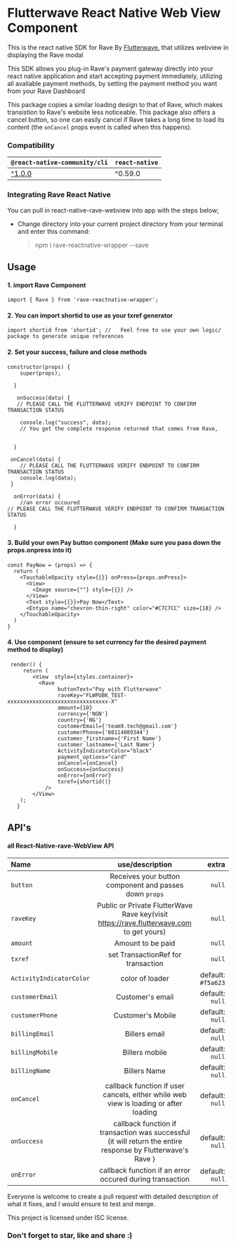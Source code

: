 # Flutterwave React Native Web View Component

This is the react native SDK for Rave By [Flutterwave.](https://rave.flutterwave.com) that utilizes webview in displaying the Rave modal

This SDK allows you plug-in Rave's payment gateway directly into your react native application and start accepting payment immediately, utilizing all avaliable payment methods, by setting the payment method you want from your Rave Dashboard

This package copies a similar loading design to that of Rave, which makes transistion to Rave's website less noticeable. This package also offers a cancel button, so one can easily cancel if Rave takes a long time to load its content (the `onCancel` props event is called when this happens).

### Compatibility

| `@react-native-community/cli`                                    | `react-native` |
| ---------------------------------------------------------------- | -------------- |
| [^1.0.0](https://github.com/react-native-community/cli/tree/1.x) | ^0.59.0        |

### Integrating Rave React Native

You can pull in react-native-rave-webview into app with the steps below;

-   Change directory into your current project directory from your terminal and enter this command:

    > npm i rave-reactnative-wrapper --save

## Usage

#### 1. import Rave Component

    import { Rave } from 'rave-reactnative-wrapper';

#### 2. You can import shortid to use as your txref generator

    import shortid from 'shortid'; //   Feel free to use your own logic/ package to generate unique references

#### 2. Set your success, failure and close methods

    constructor(props) {
        super(props);

      }

       onSuccess(data) {
       // PLEASE CALL THE FLUTTERWAVE VERIFY ENDPOINT TO CONFIRM TRANSACTION STATUS

        console.log("success", data);
        // You get the complete response returned that comes from Rave,


      }

     onCancel(data) {
    	// PLEASE CALL THE FLUTTERWAVE VERIFY ENDPOINT TO CONFIRM TRANSACTION STATUS
    	console.log(data);
     }

      onError(data) {
        //an error occoured
    // PLEASE CALL THE FLUTTERWAVE VERIFY ENDPOINT TO CONFIRM TRANSACTION STATUS

      }

#### 3. Build your own Pay button component (Make sure you pass down the props.onpress into it)

```
const PayNow = (props) => {
  return (
    <TouchableOpacity style={{}} onPress={props.onPress}>
      <View>
        <Image source={""} style={{}} />
      </View>
      <Text style={{}}>Pay Now</Text>
      <Entypo name="chevron-thin-right" color="#C7C7CC" size={18} />
    </TouchableOpacity>
  )
}
```

#### 4. Use component (ensure to set currency for the desired payment method to display)

     render() {
         return (
            <View  style={styles.container}>
              <Rave
                    buttonText="Pay with Flutterwave"
                    raveKey="FLWPUBK_TEST-xxxxxxxxxxxxxxxxxxxxxxxxxxxxxxxx-X"
                    amount={10}
                    currency={'NGN'}
                    country={'NG'}
                    customerEmail={'team9.tech@gmail.com'}
                    customerPhone={'08114089344'}
                    customer_firstname={'First Name'}
                    customer_lastname={'Last Name'}
                    ActivityIndicatorColor="black"
                    payment_options="card"
                    onCancel={onCancel}
                    onSuccess={onSuccess}
                    onError={onError}
                    txref={shortid()}
                />
            </View>
        );
       }

## API's

#### [](https://github.com/react-native-nigeria/react-native-rave-webview#API)all React-Native-rave-WebView API

| Name                     |                                               use/description                                               |              extra |
| :----------------------- | :---------------------------------------------------------------------------------------------------------: | -----------------: |
| `button`                 |                           Receives your button component and passes down `props`                            |             `null` |
| `raveKey`                |           Public or Private FlutterWave Rave key(visit https://rave.flutterwave.com to get yours)           |             `null` |
| `amount`                 |                                              Amount to be paid                                              |             `null` |
| `txref`                  |                                     set TransactionRef for transaction                                      |             `null` |
| `ActivityIndicatorColor` |                                               color of loader                                               | default: `#f5a623` |
| `customerEmail`          |                                              Customer's email                                               |    default: `null` |
| `customerPhone`          |                                              Customer's Mobile                                              |    default: `null` |
| `billingEmail`           |                                                Billers email                                                |    default: `null` |
| `billingMobile`          |                                               Billers mobile                                                |    default: `null` |
| `billingName`            |                                                Billers Name                                                 |    default: `null` |
| `onCancel`               |            callback function if user cancels, either while web view is loading or after loading             |    default: `null` |
| `onSuccess`              | callback function if transaction was successful (it will return the entire response by Flutterwave's Rave ) |    default: `null` |
| `onError`                |                          callback function if an error occured during transaction                           |    default: `null` |

Everyone is welcome to create a pull request with detailed description of what it fixes, and I would ensure to test and merge.

This project is licensed under ISC license.

### Don't forget to star, like and share :)
